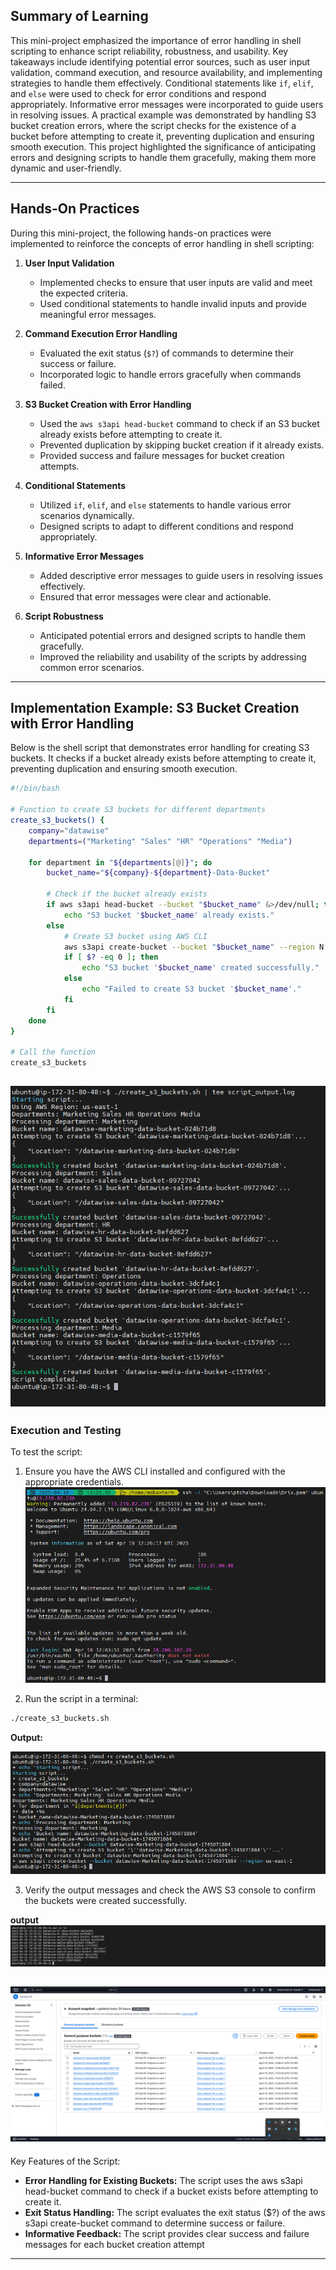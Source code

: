 ## Summary of Learning

This mini-project emphasized the importance of error handling in shell scripting to enhance script reliability, robustness, and usability. Key takeaways include identifying potential error sources, such as user input validation, command execution, and resource availability, and implementing strategies to handle them effectively. Conditional statements like `if`, `elif`, and `else` were used to check for error conditions and respond appropriately. Informative error messages were incorporated to guide users in resolving issues. A practical example was demonstrated by handling S3 bucket creation errors, where the script checks for the existence of a bucket before attempting to create it, preventing duplication and ensuring smooth execution. This project highlighted the significance of anticipating errors and designing scripts to handle them gracefully, making them more dynamic and user-friendly.

---

## Hands-On Practices

During this mini-project, the following hands-on practices were implemented to reinforce the concepts of error handling in shell scripting:

1. **User Input Validation**  
   - Implemented checks to ensure that user inputs are valid and meet the expected criteria.
   - Used conditional statements to handle invalid inputs and provide meaningful error messages.

2. **Command Execution Error Handling**  
   - Evaluated the exit status (`$?`) of commands to determine their success or failure.
   - Incorporated logic to handle errors gracefully when commands failed.

3. **S3 Bucket Creation with Error Handling**  
   - Used the `aws s3api head-bucket` command to check if an S3 bucket already exists before attempting to create it.
   - Prevented duplication by skipping bucket creation if it already exists.
   - Provided success and failure messages for bucket creation attempts.

4. **Conditional Statements**  
   - Utilized `if`, `elif`, and `else` statements to handle various error scenarios dynamically.
   - Designed scripts to adapt to different conditions and respond appropriately.

5. **Informative Error Messages**  
   - Added descriptive error messages to guide users in resolving issues effectively.
   - Ensured that error messages were clear and actionable.

6. **Script Robustness**  
   - Anticipated potential errors and designed scripts to handle them gracefully.
   - Improved the reliability and usability of the scripts by addressing common error scenarios.

---

## Implementation Example: S3 Bucket Creation with Error Handling

Below is the shell script that demonstrates error handling for creating S3 buckets. It checks if a bucket already exists before attempting to create it, preventing duplication and ensuring smooth execution.

```bash
#!/bin/bash

# Function to create S3 buckets for different departments
create_s3_buckets() {
    company="datawise"
    departments=("Marketing" "Sales" "HR" "Operations" "Media")
    
    for department in "${departments[@]}"; do
        bucket_name="${company}-${department}-Data-Bucket"
        
        # Check if the bucket already exists
        if aws s3api head-bucket --bucket "$bucket_name" &>/dev/null; then
            echo "S3 bucket '$bucket_name' already exists."
        else
            # Create S3 bucket using AWS CLI
            aws s3api create-bucket --bucket "$bucket_name" --region N.Virginia --create-bucket-configuration LocationConstraint=us-east-1 &>/dev/null
            if [ $? -eq 0 ]; then
                echo "S3 bucket '$bucket_name' created successfully."
            else
                echo "Failed to create S3 bucket '$bucket_name'."
            fi
        fi
    done
}

# Call the function
create_s3_buckets
```
![create_s3_bucket](img/s3_bucket.png)
----
### Execution and Testing
To test the script:

1. Ensure you have the AWS CLI installed and configured with the appropriate credentials.
![Install AWS CLI](img/Aws_install.png)
   
2. Run the script in a terminal:
   
```bash
./create_s3_buckets.sh
```
**Output:**

![execute create_s3_bucket in terminal](img/RunScript.png)

3. Verify the output messages and check the AWS S3 console to confirm the buckets were created successfully.

**output**
![AWS S3 out message](img/output.png)

![AWS S3 console](img/Aws_console.png)
----


Key Features of the Script:
- **Error Handling for Existing Buckets:** The script uses the aws s3api head-bucket command to check if a bucket exists before attempting to create it.
- **Exit Status Handling:** The script evaluates the exit status ($?) of the aws s3api create-bucket command to determine success or failure.
- **Informative Feedback:** The script provides clear success and failure messages for each bucket creation attempt

-----

